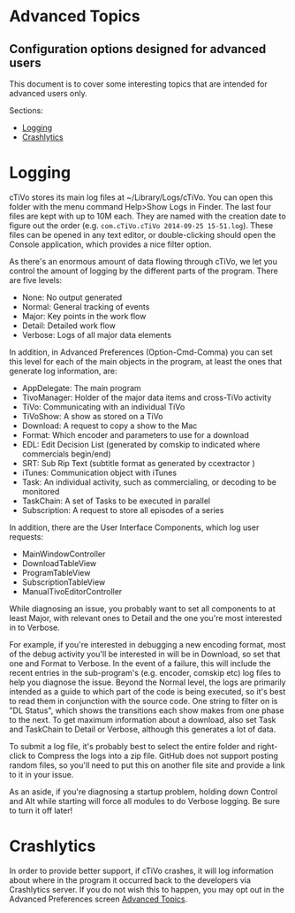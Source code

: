 # Advanced Topics
## Configuration options designed for advanced users

This document is to cover some interesting topics that are intended for advanced users only.

Sections:  

- [Logging ](#logging)
- [Crashlytics ](#Crashlytics)


# Logging

cTiVo stores its main log files at ~/Library/Logs/cTiVo. You can open this folder with the menu command Help>Show Logs in Finder. The last four files are kept with up to 10M each. They are named with the creation date to figure out the order (e.g. `com.cTiVo.cTiVo 2014-09-25 15-51.log`). These files can be opened in any text editor, or double-clicking should open the Console application, which provides a nice filter option.

As there's an enormous amount of data flowing through cTiVo, we let you control the amount of logging by the different parts of the program. There are five levels:

- None: No output generated
- Normal: General tracking of events
- Major: Key points in the work flow
- Detail: Detailed work flow
- Verbose: Logs of all major data elements

In addition, in Advanced Preferences (Option-Cmd-Comma) you can set this level for each of the main objects in the program, at least the ones that generate log information, are:

- AppDelegate: The main program
- TivoManager: Holder of the major data items and cross-TiVo activity
- TiVo: Communicating with an individual TiVo
- TiVoShow: A show as stored on a TiVo
- Download: A request to copy a show to the Mac
- Format: Which encoder and parameters to use for a download
- EDL: Edit Decision List (generated by comskip to indicated where commercials begin/end)
- SRT: Sub Rip Text (subtitle format as generated by ccextractor )
- iTunes: Communication object with iTunes
- Task: An individual activity, such as commercialing, or decoding to be monitored
- TaskChain: A set of Tasks to be executed in parallel
- Subscription: A request to store all episodes of a series

In addition, there are the User Interface Components, which log user requests: 

- MainWindowController
- DownloadTableView
- ProgramTableView
- SubscriptionTableView
- ManualTivoEditorController

While diagnosing an issue, you probably want to set all components to at least Major, with relevant ones to Detail and the one you're most interested in to Verbose. 

For example, if you're interested in debugging a new encoding format, most of the debug activity you'll be interested in will be in Download, so set that one and Format to Verbose.  In the event of a failure, this will include the recent entries in the sub-program's (e.g. encoder, comskip etc) log files to help you diagnose the issue. Beyond the Normal level, the logs are primarily intended as a guide to which part of the code is being executed, so it's best to read them in conjunction with the source code. One string to filter on is "DL Status", which shows the transitions each show makes from one phase to the next. To get maximum information about a download, also set Task and TaskChain to Detail or Verbose, although this generates a lot of data.

To submit a log file, it's probably best to select the entire folder and right-click to Compress the logs into a zip file. GitHub does not support posting random files, so you'll need to put this on another file site and provide a link to it in your issue.

As an aside, if you're diagnosing a startup problem, holding down Control and Alt while starting will force all modules to do Verbose logging. Be sure to turn it off later!

# Crashlytics

In order to provide better support, if cTiVo crashes, it will log information about where in the program it occurred back to the developers via Crashlytics server. If you do not wish this to happen, you may opt out in the Advanced Preferences screen [Advanced Topics](Advanced-Topics.md#advanced-settings).